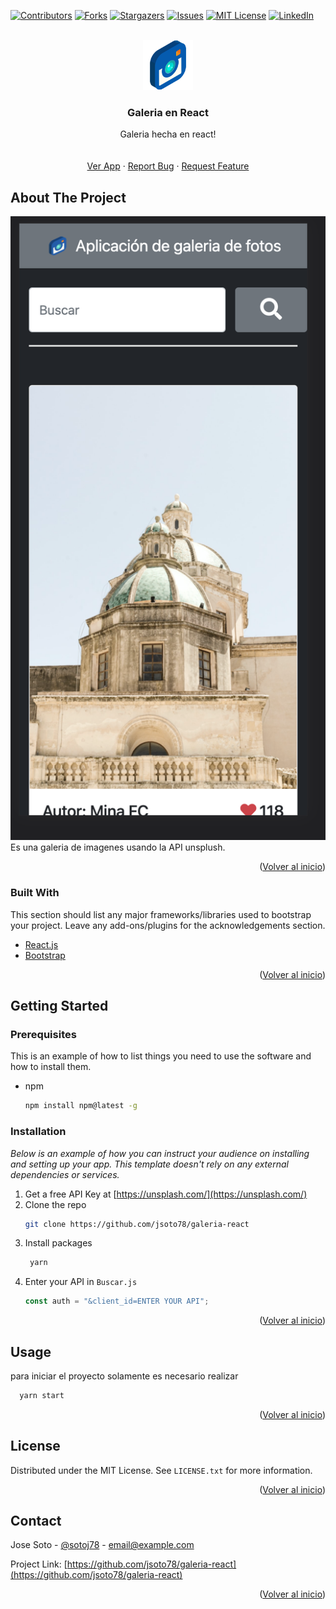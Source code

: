 <div id="top"></div>

[![Contributors][contributors-shield]][contributors-url]
[![Forks][forks-shield]][forks-url]
[![Stargazers][stars-shield]][stars-url]
[![Issues][issues-shield]][issues-url]
[![MIT License][license-shield]][license-url]
[![LinkedIn][linkedin-shield]][linkedin-url]

<!-- PROJECT LOGO -->
<br />
<div align="center">
  <a href="https://github.com/othneildrew/Best-README-Template">
    <img src="./src/assets/l.png" alt="Logo" width="80" height="80">
  </a>

  <h3 align="center">Galeria en React</h3>

  <p align="center">
   Galeria hecha en react!
    <br />
    <br />
    <br />
    <a href="https://stupefied-einstein-e5c706.netlify.app/">Ver App</a>
    ·
    <a href="https://github.com/jsoto78/galeria-react/issues">Report Bug</a>
    ·
    <a href="https://github.com/jsoto78/galeria-react/issues">Request Feature</a>
  </p>
</div>

<!-- ABOUT THE PROJECT -->

## About The Project

[![Product Name Screen Shot][product-screenshot]](https://stupefied-einstein-e5c706.netlify.app/) <br/>
Es una galeria de imagenes usando la API unsplush.

<p align="right">(<a href="#top">Volver al inicio</a>)</p>

### Built With

This section should list any major frameworks/libraries used to bootstrap your project. Leave any add-ons/plugins for the acknowledgements section.

- [React.js](https://reactjs.org/)
- [Bootstrap](https://getbootstrap.com)

<p align="right">(<a href="#top">Volver al inicio</a>)</p>

<!-- GETTING STARTED -->

## Getting Started

### Prerequisites

This is an example of how to list things you need to use the software and how to install them.

- npm
  ```sh
  npm install npm@latest -g
  ```

### Installation

_Below is an example of how you can instruct your audience on installing and setting up your app. This template doesn't rely on any external dependencies or services._

1. Get a free API Key at [https://unsplash.com/](https://unsplash.com/)
2. Clone the repo
   ```sh
   git clone https://github.com/jsoto78/galeria-react
   ```
3. Install packages
   ```sh
    yarn
   ```
4. Enter your API in `Buscar.js`
   ```js
   const auth = "&client_id=ENTER YOUR API";
   ```

<p align="right">(<a href="#top">Volver al inicio</a>)</p>

<!-- USAGE EXAMPLES -->

## Usage

para iniciar el proyecto solamente es necesario realizar

```sh
  yarn start
```

<p align="right">(<a href="#top">Volver al inicio</a>)</p>

<!-- LICENSE -->

## License

Distributed under the MIT License. See `LICENSE.txt` for more information.

<p align="right">(<a href="#top">Volver al inicio</a>)</p>

<!-- CONTACT -->

## Contact

Jose Soto - [@sotoj78](https://twitter.com/sotoj78) - email@example.com

Project Link: [https://github.com/jsoto78/galeria-react](https://github.com/jsoto78/galeria-react)

<p align="right">(<a href="#top">Volver al inicio</a>)</p>

[contributors-shield]: https://img.shields.io/github/contributors/jsoto78/galeria-react?style=for-the-badge
[contributors-url]: https://github.com/jsoto78/galeria-react/graphs/contributors
[forks-shield]: https://img.shields.io/github/forks/jsoto78/galeria-react?style=for-the-badge
[forks-url]: https://github.com/jsoto78/galeria-react/network/members
[stars-shield]: https://img.shields.io/github/stars/jsoto78/galeria-react?style=for-the-badge
[stars-url]: https://github.com/jsoto78/galeria-react/stargazers
[issues-shield]: https://img.shields.io/github/issues/jsoto78/galeria-react?style=for-the-badge
[issues-url]: https://github.com/jsoto78/galeria-react/issues
[license-shield]: https://img.shields.io/github/license/jsoto78/galeria-react?style=for-the-badge
[license-url]: https://github.com/jsoto78/galeria-react/issues/LICENSE.txt
[linkedin-shield]: https://img.shields.io/badge/-LinkedIn-black.svg?style=for-the-badge&logo=linkedin&colorB=555
[linkedin-url]: https://www.linkedin.com/in/jose-soto-939b2ba/
[product-screenshot]: ./src/assets/screenshot.png
